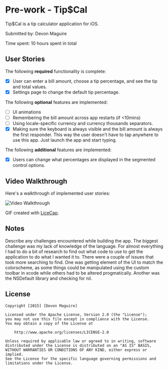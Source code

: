 # Pre-work - Tip$Cal

Tip$Cal is a tip calculator application for iOS.

Submitted by: Devon Maguire

Time spent: 10 hours spent in total

## User Stories

The following **required** functionality is complete:

* [X] User can enter a bill amount, choose a tip percentage, and see the tip and total values.
* [X] Settings page to change the default tip percentage.

The following **optional** features are implemented:
* [ ] UI animations
* [ ] Remembering the bill amount across app restarts (if <10mins)
* [ ] Using locale-specific currency and currency thousands separators.
* [X] Making sure the keyboard is always visible and the bill amount is always the first responder. This way the user doesn't have to tap anywhere to use this app. Just launch the app and start typing.

The following **additional** features are implemented:

- [X] Users can change what percentages are displayed in the segmented control options.

## Video Walkthrough

Here's a walkthrough of implemented user stories:

<img src='http://i.imgur.com/WtFsuXV.gif' title='Video Walkthrough' width='' alt='Video Walkthrough'/>

GIF created with [LiceCap](http://www.cockos.com/licecap/).

## Notes

Describe any challenges encountered while building the app.
The biggest challenge was my lack of knowledge of the language. For almost everything I had to do a bit of research to find out what code to use to
get the application to do what I wanted it to. There were a couple of issues that took more searching to find. One was getting element of the UI to
match the colorscheme, as some things could be manipulated using the custom toolbar in xcode while others had to be altered progmatically. Another
was the NSDefault library and checking for nil.

## License

    Copyright [2015] [Devon Maguire]

    Licensed under the Apache License, Version 2.0 (the "License");
    you may not use this file except in compliance with the License.
    You may obtain a copy of the License at

        http://www.apache.org/licenses/LICENSE-2.0

    Unless required by applicable law or agreed to in writing, software
    distributed under the License is distributed on an "AS IS" BASIS,
    WITHOUT WARRANTIES OR CONDITIONS OF ANY KIND, either express or implied.
    See the License for the specific language governing permissions and
    limitations under the License.
